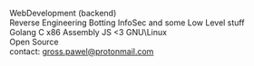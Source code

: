 WebDevelopment (backend)  
Reverse Engineering Botting InfoSec and some Low Level stuff  
Golang C x86 Assembly JS <3
GNU\Linux  
Open Source  
contact: gross.pawel@protonmail.com
